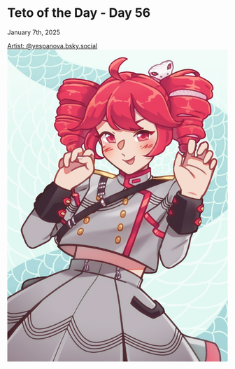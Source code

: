 # Teto of the Day - Day 56
<div class="post-date">January 7th, 2025</div>


[Artist: @yespanova.bsky.social](https://bsky.app/profile/yespanova.bsky.social/post/3lf5cyix7mc2p)
![Kasane Teto Art](/totd/DAY_56.jpg)